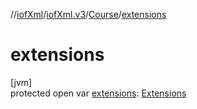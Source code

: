 //[iofXml](../../../index.md)/[iofXml.v3](../index.md)/[Course](index.md)/[extensions](extensions.md)

# extensions

[jvm]\
protected open var [extensions](extensions.md): [Extensions](../-extensions/index.md)
